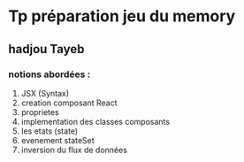 # Tp préparation jeu du memory
## hadjou Tayeb

### notions abordées : 
1. JSX (Syntax)
2. creation composant React 
3. proprietes
4. implementation des classes composants
5. les etats (state)
6. evenement stateSet
7. inversion du flux de données





